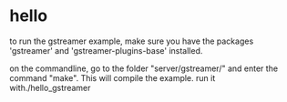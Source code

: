 hello
=====

to run the gstreamer example, make sure you have the packages 'gstreamer' and 'gstreamer-plugins-base' installed.

on the commandline, go to the folder "server/gstreamer/" and enter the command "make". This will compile the example. run it with./hello_gstreamer
